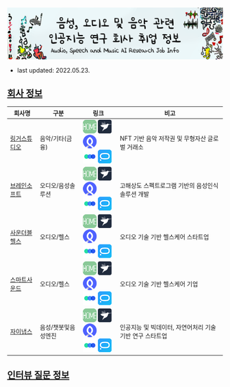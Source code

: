 ![logo](logo.png)

- last updated: 2022.05.23.



## [회사 정보](./company_infos)

| 회사명                                                   | 구분                | 링크                                                         | 비고                                                     |
| -------------------------------------------------------- | ------------------- | ------------------------------------------------------------ | -------------------------------------------------------- |
| [링거스튜디오](./company_infos/music/LingerStudio.md)    | 음악/기타(금융)     | [![홈페이지](.ico/home-32x32.png)](https://www.lingerstudio.com/) [![프로그래머스](.ico/programmers-32x32.png)](https://programmers.co.kr/companies/7837) [![로켓펀치](.ico/rocketpunch-32x32.png)](https://www.rocketpunch.com/companies/lingerstudiocorp) <br/>[![원티드](.ico/wanted-32x32.png)](https://www.wanted.co.kr/company/23508) [![잡코리아](.ico/jobkorea-32x32.png)](https://www.jobkorea.co.kr/Recruit/GI_Read/38482663) | NFT 기반 음악 저작권 및 무형자산 글로벌 거래소           |
| [브레인소프트](./company_infos/audio/Brainsoft.md)       | 오디오/음성솔루션   | [![홈페이지](.ico/home-32x32.png)](https://brainsoft.ai/) [![프로그래머스](.ico/programmers-32x32.png)](#) [![로켓펀치](.ico/rocketpunch-32x32.png)](#) <br/>[![원티드](.ico/wanted-32x32.png)](#) [![잡코리아](.ico/jobkorea-32x32.png)](https://www.jobkorea.co.kr/Recruit/Co_Read/C/brainsoftinc/Company_name/브레인소프트) | 고해상도 스펙트로그램 기반의 음성인식 솔루션 개발        |
| [사운더블헬스](./company_infos/audio/SoundableHealth.md) | 오디오/헬스         | [![홈페이지](.ico/home-32x32.png)](https://www.soundable.health/) [![프로그래머스](.ico/programmers-32x32.png)](#) [![로켓펀치](.ico/rocketpunch-32x32.png)](https://www.rocketpunch.com/companies/soundable-health-inc) <br/>[![원티드](.ico/wanted-32x32.png)](https://www.wanted.co.kr/company/5189) [![잡코리아](.ico/jobkorea-32x32.png)](#) | 오디오 기술 기반 헬스케어 스타트업                       |
| [스마트사운드](./company_infos/audio/SmartSound.md)      | 오디오/헬스         | [![홈페이지](.ico/home-32x32.png)](http://www.ismartsound.com/ko/) [![프로그래머스](.ico/programmers-32x32.png)](#) [![로켓펀치](.ico/rocketpunch-32x32.png)](https://www.rocketpunch.com/companies/smartsound) <br/>[![원티드](.ico/wanted-32x32.png)](#) [![잡코리아](.ico/jobkorea-32x32.png)](https://www.jobkorea.co.kr/company/44611925) | 오디오 기술 기반 헬스케어 기업                           |
| [자이냅스](./company_infos/speech/Xinapse.md)            | 음성/챗봇및음성엔진 | [![홈페이지](.ico/home-32x32.png)](https://www.xinapse.ai/) [![프로그래머스](.ico/programmers-32x32.png)](https://programmers.co.kr/companies/4030) [![로켓펀치](.ico/rocketpunch-32x32.png)](https://www.rocketpunch.com/companies/fountai-2) <br/>[![원티드](.ico/wanted-32x32.png)](https://www.wanted.co.kr/company/3305) [![잡코리아](.ico/jobkorea-32x32.png)](https://www.jobkorea.co.kr/Super/xinapse) | 인공지능 및 빅데이터, 자연어처리 기술 기반 연구 스타트업 |



## [인터뷰 질문 정보](./job_interview_questions)

